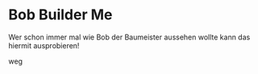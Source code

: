 # Bob Builder Me

Wer schon immer mal wie Bob der Baumeister aussehen wollte kann das hiermit ausprobieren!

weg